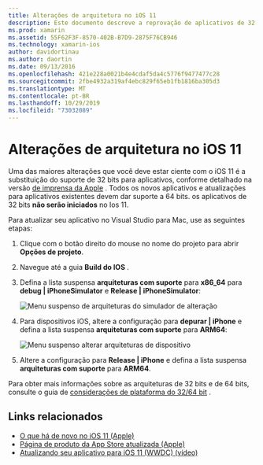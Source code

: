 ```yaml
---
title: Alterações de arquitetura no iOS 11
description: Este documento descreve a reprovação de aplicativos de 32 bits no iOS 11. Ele aborda como atualizar aplicativos para as arquiteturas de destino de 64 bits.
ms.prod: xamarin
ms.assetid: 55F62F3F-8570-402B-B7D9-2875F76CB946
ms.technology: xamarin-ios
author: davidortinau
ms.author: daortin
ms.date: 09/13/2016
ms.openlocfilehash: 421e228a0021b4e4cdaf5da4c5776f9477477c28
ms.sourcegitcommit: 2fbe4932a319af4ebc829f65eb1fb1816ba305d3
ms.translationtype: MT
ms.contentlocale: pt-BR
ms.lasthandoff: 10/29/2019
ms.locfileid: "73032089"
---
```

# <a name="architecture-changes-in-ios-11"></a>Alterações de arquitetura no iOS 11

Uma das maiores alterações que você deve estar ciente com o iOS 11 é a substituição do suporte de 32 bits para aplicativos, conforme detalhado na versão [de imprensa da Apple](https://developer.apple.com/news/?id=06282017b) . Todos os novos aplicativos e atualizações para aplicativos existentes devem dar suporte a 64 bits. os aplicativos de 32 bits **não serão iniciados** no Ios 11.

Para atualizar seu aplicativo no Visual Studio para Mac, use as seguintes etapas:

1. Clique com o botão direito do mouse no nome do projeto para abrir **Opções de projeto**.
2. Navegue até a guia **Build do IOS** .
3. Defina a lista suspensa **arquiteturas com suporte** para **x86_64** para **debug | iPhoneSimulator** e **Release | iPhoneSimulator**:

    ![Menu suspenso de arquiteturas do simulador de alteração](architecture-changes-images/image1.png)

4. Para dispositivos iOS, altere a configuração para **depurar | iPhone** e defina a lista suspensa **arquiteturas com suporte** para **ARM64**:

    ![Menu suspenso alterar arquiteturas de dispositivo](architecture-changes-images/image2.png)

5. Altere a configuração para **Release | iPhone** e defina a lista suspensa **arquiteturas com suporte** para **ARM64**.

Para obter mais informações sobre as arquiteturas de 32 bits e de 64 bits, consulte o guia de [considerações de plataforma do 32/64 bit](~/cross-platform/macios/32-and-64/index.md#ios) .

## <a name="related-links"></a>Links relacionados

- [O que há de novo no iOS 11 (Apple)](https://developer.apple.com/ios/)
- [Página de produto da App Store atualizada (Apple)](https://developer.apple.com/app-store/product-page/)
- [Atualizando seu aplicativo para iOS 11 (WWDC) (vídeo)](https://developer.apple.com/videos/play/wwdc2017/204/)
